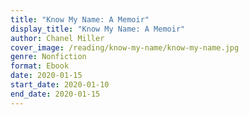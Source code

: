 ```yaml
---
title: "Know My Name: A Memoir"
display_title: "Know My Name: A Memoir"
author: Chanel Miller
cover_image: /reading/know-my-name/know-my-name.jpg
genre: Nonfiction
format: Ebook
date: 2020-01-15
start_date: 2020-01-10
end_date: 2020-01-15
---
```

